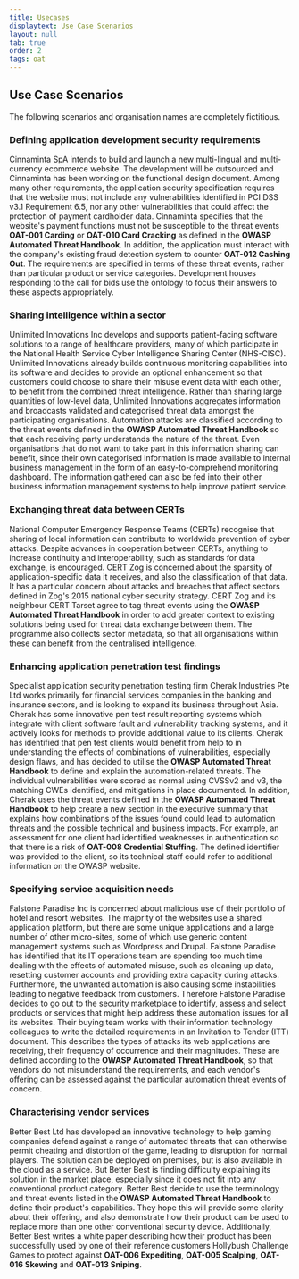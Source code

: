 ```yaml
---
title: Usecases
displaytext: Use Case Scenarios
layout: null
tab: true
order: 2
tags: oat
---
```


## Use Case Scenarios

The following scenarios and organisation names are completely fictitious.

### Defining application development security requirements
Cinnaminta SpA intends to build and launch a new multi-lingual and multi-currency ecommerce website. The development will be outsourced and Cinnaminta has been working on the functional design document. Among many other requirements, the application security specification requires that the website must not include any vulnerabilities identified in PCI DSS v3.1 Requirement 6.5, nor any other vulnerabilities that could affect the protection of payment cardholder data. Cinnaminta specifies that the website's payment functions must not be susceptible to the threat events **OAT-001 Carding** or **OAT-010 Card Cracking** as defined in the **OWASP Automated Threat Handbook**. In addition, the application must interact with the company's existing fraud detection system to counter **OAT-012 Cashing Out**. The requirements are specified in terms of these threat events, rather than particular product or service categories. Development houses responding to the call for bids use the ontology to focus their answers to these aspects appropriately.

### Sharing intelligence within a sector
Unlimited Innovations Inc develops and supports patient-facing software solutions to a range of healthcare providers, many of which participate in the National Health Service Cyber Intelligence Sharing Center (NHS-CISC). Unlimited Innovations already builds continuous monitoring capabilities into its software and decides to provide an optional enhancement so that customers could choose to share their misuse event data with each other, to benefit from the combined threat intelligence. Rather than sharing large quantities of low-level data, Unlimited Innovations aggregates information and broadcasts validated and categorised threat data amongst the participating organisations. Automation attacks are classified according to the threat events defined in the **OWASP Automated Threat Handbook** so that each receiving party understands the nature of the threat. Even organisations that do not want to take part in this information sharing can benefit, since their own categorised information is made available to internal business management in the form of an easy-to-comprehend monitoring dashboard. The information gathered can also be fed into their other business information management systems to help improve patient service.

### Exchanging threat data between CERTs
National Computer Emergency Response Teams (CERTs) recognise that sharing of local information can contribute to worldwide prevention of cyber attacks. Despite advances in cooperation between CERTs, anything to increase continuity and interoperability, such as standards for data exchange, is encouraged. CERT Zog is concerned about the sparsity of application-specific data it receives, and also the classification of that data. It has a particular concern about attacks and breaches that affect sectors defined in Zog's 2015 national cyber security strategy. CERT Zog and its neighbour CERT Tarset agree to tag threat events using the **OWASP Automated Threat Handbook** in order to add greater context to existing solutions being used for threat data exchange between them. The programme also collects sector metadata, so that all organisations within these can benefit from the centralised intelligence.

### Enhancing application penetration test findings
Specialist application security penetration testing firm Cherak Industries Pte Ltd works primarily for financial services companies in the banking and insurance sectors, and is looking to expand its business throughout Asia. Cherak has some innovative pen test result reporting systems which integrate with client software fault and vulnerability tracking systems, and it actively looks for methods to provide additional value to its clients. Cherak has identified that pen test clients would benefit from help to in understanding the effects of combinations of vulnerabilities, especially design flaws, and has decided to utilise the **OWASP Automated Threat Handbook** to define and explain the automation-related threats. The individual vulnerabilities were scored as normal using CVSSv2 and v3, the matching CWEs identified, and mitigations in place documented. In addition, Cherak uses the threat events defined in the **OWASP Automated Threat Handbook** to help create a new section in the executive summary that explains how combinations of the issues found could lead to automation threats and the possible technical and business impacts. For example, an assessment for one client had identified weaknesses in authentication so that there is a risk of **OAT-008 Credential Stuffing**. The defined identifier was provided to the client, so its technical staff could refer to additional information on the OWASP website.

### Specifying service acquisition needs
Falstone Paradise Inc is concerned about malicious use of their portfolio of hotel and resort websites. The majority of the websites use a shared application platform, but there are some unique applications and a large number of other micro-sites, some of which use generic content management systems such as Wordpress and Drupal. Falstone Paradise has identified that its IT operations team are spending too much time dealing with the effects of automated misuse, such as cleaning up data, resetting customer accounts and providing extra capacity during attacks. Furthermore, the unwanted automation is also causing some instabilities leading to negative feedback from customers. Therefore Falstone Paradise decides to go out to the security marketplace to identify, assess and select products or services that might help address these automation issues for all its websites. Their buying team works with their information technology colleagues to write the detailed requirements in an Invitation to Tender (ITT) document. This describes the types of attacks its web applications are receiving, their frequency of occurrence and their magnitudes. These are defined according to the **OWASP Automated Threat Handbook**, so that vendors do not misunderstand the requirements, and each vendor's offering can be assessed against the particular automation threat events of concern.

### Characterising vendor services
Better Best Ltd has developed an innovative technology to help gaming companies defend against a range of automated threats that can otherwise permit cheating and distortion of the game, leading to disruption for normal players. The solution can be deployed on premises, but is also available in the cloud as a service. But Better Best is finding difficulty explaining its solution in the market place, especially since it does not fit into any conventional product category. Better Best decide to use the terminology and threat events listed in the **OWASP Automated Threat Handbook** to define their product's capabilities. They hope this will provide some clarity about their offering, and also demonstrate how their product can be used to replace more than one other conventional security device. Additionally, Better Best writes a white paper describing how their product has been successfully used by one of their reference customers Hollybush Challenge Games to protect against **OAT-006 Expediting**, **OAT-005 Scalping**, **OAT-016 Skewing** and **OAT-013 Sniping**.
